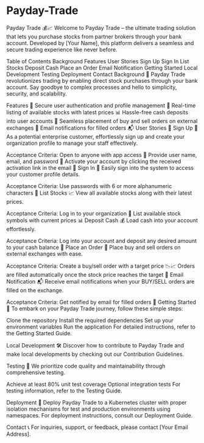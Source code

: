 # Payday-Trade

Payday Trade 💰📈
Welcome to Payday Trade – the ultimate trading solution that lets you purchase stocks from partner brokers through your bank account. Developed by [Your Name], this platform delivers a seamless and secure trading experience like never before.

Table of Contents
Background
Features
User Stories
Sign Up
Sign In
List Stocks
Deposit Cash
Place an Order
Email Notification
Getting Started
Local Development
Testing
Deployment
Contact
Background 🌄
Payday Trade revolutionizes trading by enabling direct stock purchases through your bank account. Say goodbye to complex processes and hello to simplicity, security, and scalability.

Features 🚀
Secure user authentication and profile management 🔐
Real-time listing of available stocks with latest prices 📊
Hassle-free cash deposits into user accounts 💸
Seamless placement of buy and sell orders on external exchanges 🔄
Email notifications for filled orders 📬
User Stories 👥
Sign Up 📝
As a potential enterprise customer, effortlessly sign up and create your organization profile to manage your staff effectively.

Acceptance Criteria:
Open to anyone with app access 📱
Provide user name, email, and password 🔑
Activate your account by clicking the received activation link in the email 📧
Sign In 🔑
Easily sign into the system to access your customer profile details.

Acceptance Criteria:
Use passwords with 6 or more alphanumeric characters 🔐
List Stocks 📈
View all available stocks along with their latest prices.

Acceptance Criteria:
Log in to your organization 👤
List available stock symbols with current prices 📊
Deposit Cash 💰
Load cash into your account effortlessly.

Acceptance Criteria:
Log into your account and deposit any desired amount to your cash balance 💸
Place an Order 🔄
Place buy and sell orders on external exchanges with ease.

Acceptance Criteria:
Create a buy/sell order with a target price 📉📈
Orders are filled automatically once the stock price reaches the target 🎯
Email Notification 📬
Receive email notifications when your BUY/SELL orders are filled on the exchange.

Acceptance Criteria:
Get notified by email for filled orders 📧
Getting Started 🚀
To embark on your Payday Trade journey, follow these simple steps:

Clone the repository
Install the required dependencies
Set up your environment variables
Run the application
For detailed instructions, refer to the Getting Started Guide.

Local Development 🛠️
Discover how to contribute to Payday Trade and make local developments by checking out our Contribution Guidelines.

Testing 🧪
We prioritize code quality and maintainability through comprehensive testing.

Achieve at least 80% unit test coverage
Optional integration tests
For testing information, refer to the Testing Guide.

Deployment 🚀
Deploy Payday Trade to a Kubernetes cluster with proper isolation mechanisms for test and production environments using namespaces. For deployment instructions, consult our Deployment Guide.

Contact 📞
For inquiries, support, or feedback, please contact [Your Email Address].
